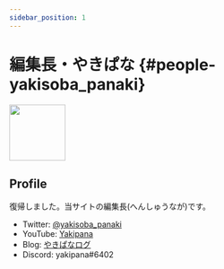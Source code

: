 ```yaml
---
sidebar_position: 1
---
```


# 編集長・やきぱな {#people-yakisoba_panaki}
<img src="https://imgur.com/Cjh0T3n.png" width="100px" height="auto" />

## Profile
復帰しました。当サイトの編集長(へんしゅうなが)です。

* Twitter: [@yakisoba_panaki](https://twitter.com/yakisoba_panaki "Twitterアカウント")
* YouTube: [Yakipana](https://www.youtube.com/channel/UCZfPB4oUXwjDujdyB3oMBMA "YouTubeチャンネル")
* Blog: [やきぱなログ](https://yakipana.blogspot.com/ "ブログ")
* Discord: yakipana#6402
